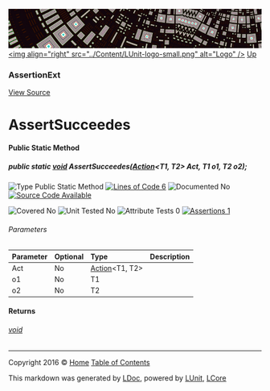 ![](../Content/LUnit-banner-small.png "")
[&lt;img align=&quot;right&quot; src=&quot;../Content/LUnit-logo-small.png&quot; alt=&quot;Logo&quot; /&gt;](../../README.md)
[Up](AssertionExt.md)

### AssertionExt
[View Source](../Extensions/AssertionExt.cs)

# AssertSucceedes

#### Public Static Method

##### public static <a href="https://msdn.microsoft.com/en-us/library/system.void.aspx" alt="">void</a> AssertSucceedes(<a href="https://msdn.microsoft.com/en-us/library/bb549311.aspx" alt="" target="_blank">Action</a>&lt;T1, T2&gt; Act, T1 o1, T2 o2);

![Type Public Static Method](http://b.repl.ca/v1/Type-Public%20Static%20Method-blue.png "") [![Lines of Code 6](http://b.repl.ca/v1/Lines%20of%20Code-6-blue.png "")](../Extensions/AssertionExt.cs#L28)    ![Documented No](http://b.repl.ca/v1/Documented-No-red.png "") [![Source Code Available](http://b.repl.ca/v1/Source%20Code-Available-brightgreen.png "")](../Extensions/AssertionExt.cs#L28)

![Covered No](http://b.repl.ca/v1/Covered-No-red.png "") ![Unit Tested No](http://b.repl.ca/v1/Unit%20Tested-No-lightgrey.png "") ![Attribute Tests 0](http://b.repl.ca/v1/Attribute%20Tests-0-lightgrey.png "") [![Assertions 1](http://b.repl.ca/v1/Assertions-1-brightgreen.png "")](../Extensions/AssertionExt.cs)

###### Parameters

Parameter | Optional | Type | Description
:---  | :---  | :---  | :--- 
Act | No | <a href="https://msdn.microsoft.com/en-us/library/bb549311.aspx" alt="" target="_blank">Action</a>&lt;T1, T2&gt; | 
o1 | No | T1 | 
o2 | No | T2 | 


#### Returns

###### [void](https://msdn.microsoft.com/en-us/library/system.void.aspx)



---

Copyright 2016 &copy; [Home](../../README.md) [Table of Contents](../../TableOfContents.md)

This markdown was generated by [LDoc](https://github.com/CodeSingularity/LDoc), powered by [LUnit](https://github.com/CodeSingularity/LUnit), [LCore](https://github.com/CodeSingularity/LCore)
